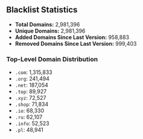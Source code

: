 ## Blacklist Statistics

- **Total Domains:** 2,981,396
- **Unique Domains:** 2,981,396
- **Added Domains Since Last Version:** 958,883
- **Removed Domains Since Last Version:** 999,403

### Top-Level Domain Distribution

-  `.com`: 1,315,833
-  `.org`: 241,494
-  `.net`: 187,054
-  `.top`: 89,927
-  `.xyz`: 72,527
-  `.shop`: 71,834
-  `.io`: 68,330
-  `.ru`: 62,107
-  `.info`: 52,523
-  `.pl`: 48,941
